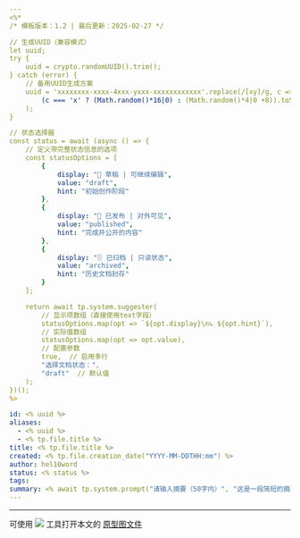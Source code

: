 ```yaml
---
<%*
/* 模板版本：1.2 | 最后更新：2025-02-27 */

// 生成UUID（兼容模式）
let uuid;
try {
    uuid = crypto.randomUUID().trim();
} catch (error) {
    // 备用UUID生成方案
    uuid = 'xxxxxxxx-xxxx-4xxx-yxxx-xxxxxxxxxxxx'.replace(/[xy]/g, c => 
        (c === 'x' ? (Math.random()*16|0) : (Math.random()*4|0 +8)).toString(16)
    );
}

// 状态选择器
const status = await (async () => {
    // 定义带完整状态信息的选项
    const statusOptions = [
        { 
            display: "📝 草稿 | 可继续编辑", 
            value: "draft",
            hint: "初始创作阶段"
        },
        {
            display: "🚀 已发布 | 对外可见",
            value: "published",
            hint: "完成并公开的内容"
        },
        {
            display: "🗄️ 已归档 | 只读状态",
            value: "archived",
            hint: "历史文档封存"
        }
    ];

    return await tp.system.suggester(
        // 显示项数组（直接使用text字段）
        statusOptions.map(opt => `${opt.display}\n↳ ${opt.hint}`),
        // 实际值数组
        statusOptions.map(opt => opt.value),
        // 配置参数
        true,  // 启用多行
        "选择文档状态：",
        "draft"  // 默认值
    );
})();
%>

id: <% uuid %>
aliases:
  - <% uuid %>
  - <% tp.file.title %>
title: <% tp.file.title %>
created: <% tp.file.creation_date("YYYY-MM-DDTHH:mm") %>
author: hel10word
status: <% status %>
tags:
summary: <% await tp.system.prompt("请输入摘要（50字内）", "这是一段简短的摘要，描述文档的主要内容") %>
---
```

















---
可使用 [![](https://img.shields.io/badge/Excalidraw-CCCCFF?style=for-the-badge&logo=excalidraw&logoColor=333&logoWidth=20&labelColor=CCCCFF)](https://excalidraw.com/) 工具打开本文的 [原型图文件](attachments/excalidraw.excalidraw)